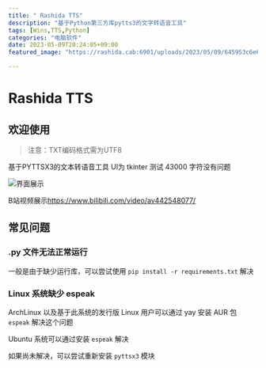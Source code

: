 ```yaml
---
title: " Rashida TTS"
description: "基于Python第三方库pytts3的文字转语音工具"
tags: [Wins,TTS,Python]
categories: "电脑软件"
date: 2023-05-09T20:24:05+09:00
featured_image: "https://rashida.cab:6901/uploads/2023/05/09/645953c6e69cf.jpg"

---
```




# Rashida TTS

## 欢迎使用

> 注意：TXT编码格式需为UTF8

基于PYTTSX3的文本转语音工具
UI为 tkinter
测试 43000 字符没有问题

![界面展示](https://rashida.cab:6901/uploads/2023/05/09/645a2e7a734a6.png)

B站视频展示<https://www.bilibili.com/video/av442548077/>



## 常见问题

### .py 文件无法正常运行

一般是由于缺少运行库，可以尝试使用 `pip install -r requirements.txt` 解决

### Linux 系统缺少 espeak

ArchLinux 以及基于此系统的发行版 Linux 用户可以通过 yay 安装 AUR 包 `espeak` 解决这个问题

Ubuntu 系统可以通过安装 `espeak` 解决

如果尚未解决，可以尝试重新安装 `pyttsx3` 模块